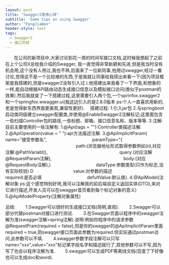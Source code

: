 ```yaml
---
layout: post
title: "Swagger2使用心得"
subtitle: 'Some tips on using Swagger'
author: "FengJiaWen"
header-style: text
tags:
  - Swagger2
  - 接口文档
---
```


 &nbsp;&nbsp;&nbsp;&nbsp;&nbsp;&nbsp;&nbsp;在公司的新项目中,大家讨论到花一周的时间写接口文档,这时候我想起了之前在上个公司X总给我介绍的Swagger,
我一直觉得非常新颖和先进,但是我当时没有机会用,这个没有人用过,我也不熟,后面来了一位新同事,他用过swagger,经过一番讨论,觉得这不是一个比较难的东西,于是我就让同事给我搭出来看一下(因为项目框架是我搭建的,但是swagger2没有引入过.).他搭建出来我看了一下界面,和想象的一样,能自动根据API路由动态生成接口信息以及模拟接口访问(类似于postman的效果).然后我就查了一下搭建过程,这里需要引入两个包,一个sprinfox.swagger2和一个springfox.wwagger.ui(我这边引入的是2.8.0版本 ps:个人一直喜欢用新的,老是觉得新东西界面更美观,兼容性更好).
&emsp;搭建过程:
1.引入jar包
2.与springboot启动类同级建立swagger配置类,并使用@EnableSwagger2注解标记;这里面包含一些扫描Controller包的路径,一些标题、邮箱、接口信息名称、版本等等.
3.注解:
  目前主要使用的一些注解有:
   1.@Api(tags = ""):Controller类描述注解.
   2.@ApiOperation(value = " "):api方法描述注解.
   3.@ApiImplicitParam( name="接受参数名",
&emsp;&emsp;&emsp;&emsp;&emsp;&emsp;&emsp;&emsp;&emsp;&emsp;paramType="{
&emsp;&emsp;&emsp;&emsp;&emsp;&emsp;&emsp;&emsp;&emsp;&emsp;&emsp;&emsp;&emsp;&emsp;&emsp;&emsp;path:(浏览器地址形式取得参数例如(id,对应注解:@PathVariabl)),
&emsp;&emsp;&emsp;&emsp;&emsp;&emsp;&emsp;&emsp;&emsp;&emsp;&emsp;&emsp;&emsp;&emsp;&emsp;&emsp;query:(对应注解@RequestParam注解),
&emsp;&emsp;&emsp;&emsp;&emsp;&emsp;&emsp;&emsp;&emsp;&emsp;&emsp;&emsp;&emsp;&emsp;&emsp;&emsp;body:(对应@RequestBody注解),)
&emsp;&emsp;&emsp;&emsp;&emsp;&emsp;&emsp;&emsp;&emsp;&emsp;dataType:参数类型(只作为标志,没有实际校验)
D&emsp;&emsp;&emsp;&emsp;&emsp;&emsp;&emsp;&emsp;&emsp;value:对参数的描述
&emsp;&emsp;&emsp;&emsp;&emsp;&emsp;&emsp;&emsp;&emsp;&emsp;required:是否必填
&emsp;&emsp;&emsp;&emsp;&emsp;&emsp;&emsp;&emsp;&emsp;&emsp;defultValue:默认值}.
  4.@ApiModel(注解对象 ps:这个感觉特别好用,我可以注解我的前后端自定义返回实体(DTO),来对它进行描述,开发人员可以在swagger首页看到每个标记对象的意义)
  5.@ApiModelProperty(注解对象属性)

总结:
&emsp;&emsp;1.Swagger可以很好的生成接口文档(简明,直观).
&emsp;&emsp;2.Swagger可以部分代替postman对接口进行测试.
&emsp;&emsp;3.在Swagger页面以程序中的swagger注解为准(swagger注解>spring注解).说明:例如你程序中的请求参数@RequestPram(required = false),但是你的swagger的@ApiImplicitParam里面required = true,则swagger接口页面此参数为required.但实际通过postman访问,此参数可以不填.
&emsp;&emsp;4.swagger参数字段注解可以只写name="xxx",value="xxx"标记某字段名字和描述就行了,其他参数可以不写,因为写了也会以程序注解为准.
&emsp;&emsp;5.swagger可以生成PDF等离线文档(百度了下好像也可以生成doc和word).